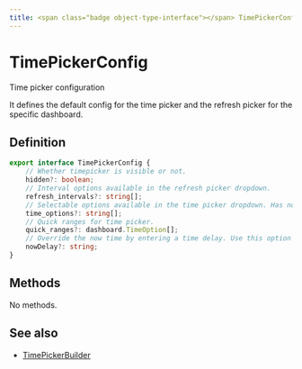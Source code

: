 ```yaml
---
title: <span class="badge object-type-interface"></span> TimePickerConfig
---
```

# <span class="badge object-type-interface"></span> TimePickerConfig

Time picker configuration

It defines the default config for the time picker and the refresh picker for the specific dashboard.

## Definition

```typescript
export interface TimePickerConfig {
	// Whether timepicker is visible or not.
	hidden?: boolean;
	// Interval options available in the refresh picker dropdown.
	refresh_intervals?: string[];
	// Selectable options available in the time picker dropdown. Has no effect on provisioned dashboard.
	time_options?: string[];
	// Quick ranges for time picker.
	quick_ranges?: dashboard.TimeOption[];
	// Override the now time by entering a time delay. Use this option to accommodate known delays in data aggregation to avoid null values.
	nowDelay?: string;
}

```
## Methods

No methods.
## See also

 * <span class="badge builder"></span> [TimePickerBuilder](./builder-TimePickerBuilder.md)
